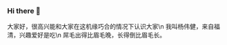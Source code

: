 ### Hi there 👋

<!--
**wayneyyy/wayneyyy** is a ✨ _special_ ✨ repository because its `README.md` (this file) appears on your GitHub profile.

Here are some ideas to get you started:

- 🔭 I’m currently working on ...
- 🌱 I’m currently learning ...
- 👯 I’m looking to collaborate on ...
- 🤔 I’m looking for help with ...
- 💬 Ask me about ...
- 📫 How to reach me: ...
- 😄 Pronouns: ...
- ⚡ Fun fact: ...
-->
大家好，很高兴能和大家在这机缘巧合的情况下认识大家\n
我叫杨伟健，来自福清，兴趣爱好是吃\n
屌毛出得比眉毛晚，长得倒比眉毛长。
